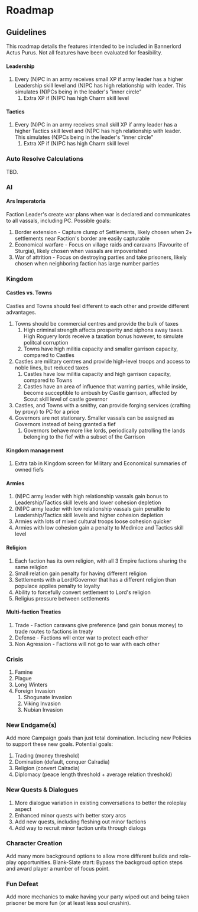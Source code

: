 # Roadmap

## Guidelines
This roadmap details the features intended to be included in Bannerlord Actus Purus. Not all features have been evaluated for feasibility.

#### Leadership
1. Every (N)PC in an army receives small XP if army leader has a higher Leadership skill level and (N)PC has high relationship with leader. This simulates (N)PCs being in the leader's "inner circle"
	1. Extra XP if (N)PC has high Charm skill level

#### Tactics
1. Every (N)PC in an army receives small skill XP if army leader has a higher Tactics skill level and (N)PC has high relationship with leader. This simulates (N)PCs being in the leader's "inner circle"
	1. Extra XP if (N)PC has high Charm skill level

### Auto Resolve Calculations
TBD.

### AI
#### Ars Imperatoria
Faction Leader's create war plans when war is declared and communicates to all vassals, including PC.
Possible goals:
1. Border extension - Capture clump of Settlements, likely chosen when 2+ settlements near Faction's border are easily capturable
1. Economical warfare - Focus on village raids and caravans (Favourite of Sturgia), likely chosen when vassals are impoverished
1. War of attrition - Focus on destroying parties and take prisoners, likely chosen when neighboring faction has large number parties

### Kingdom

#### Castles vs. Towns
Castles and Towns should feel different to each other and provide different advantages.
1. Towns should be commercial centres and provide the bulk of taxes
	1. High criminal strength affects prosperity and siphons away taxes. High Roguery lords receive a taxation bonus however, to simulate politcal corruption
	1. Towns have high militia capacity and smaller garrison capacity, compared to Castles
1. Castles are military centres and provide high-level troops and access to noble lines, but reduced taxes
	1. Castles have low militia capacity and high garrison capacity, compared to Towns
	1. Castles have an area of influence that warring parties, while inside, become succeptible to ambush by Castle garrison, affected by Scout skill level of castle governor
1. Castles, and Towns with a smithy, can provide forging services (crafting by proxy) to PC for a price
1. Governors are not stationary. Smaller vassals can be assigned as Governors instead of being granted a fief
	1. Governors behave more like lords, periodically patrolling the lands belonging to the fief with a subset of the Garrison	

#### Kingdom management
1. Extra tab in Kingdom screen for Military and Economical summaries of owned fiefs

#### Armies
1. (N)PC army leader with high relationship vassals gain bonus to Leadership/Tactics skill levels and lower cohesion depletion
1. (N)PC army leader with low relationship vassals gain penaltie to Leadership/Tactics skill levels and higher cohesion depletion
1. Armies with lots of mixed cultural troops loose cohesion quicker
1. Armies with low cohesion gain a penalty to Medinice and Tactics skill level

#### Religion
1. Each faction has its own religion, with all 3 Empire factions sharing the same religion
1. Small relation gain penalty for having different religion
1. Settlements with a Lord/Governor that has a different religion than populace applies penalty to loyalty
1. Ability to forcefully convert settlement to Lord's religion
1. Religius pressure between settlements

#### Multi-faction Treaties
1. Trade - Faction caravans give preference (and gain bonus money) to trade routes to factions in treaty
1. Defense - Factions will enter war to protect each other
1. Non Agression - Factions will not go to war with each other

### Crisis
1. Famine
1. Plague
1. Long Winters
1. Foreign Invasion
	1. Shogunate Invasion
	1. Viking Invasion
	1. Nubian Invasion

### New Endgame(s)
Add more Campaign goals than just total domination. Including new Policies to support these new goals.
Potential goals:
1. Trading (money threshold)
1. Domination (default, conquer Calradia)
1. Religion (convert Calradia)
1. Diplomacy (peace length threshold + average relation threshold)

### New Quests & Dialogues
1. More dialogue variation in existing conversations to better the roleplay aspect
1. Enhanced minor quests with better story arcs
1. Add new quests, including fleshing out minor factions
1. Add way to recruit minor faction units through dialogs

### Character Creation
Add many more background options to allow more different builds and role-play opportunities.
Blank-Slate start: Bypass the backgroud option steps and award player a number of focus point.

### Fun Defeat
Add more mechanics to make having your party wiped out and being taken prisoner be more fun (or at least less soul crushin).
